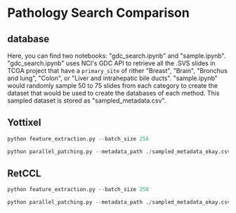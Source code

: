 # Pathology Search Comparison

## database
Here, you can find two notebooks: "gdc_search.ipynb" and "sample.ipynb". "gdc_search.ipynb" uses NCI's GDC API to retrieve all the .SVS slides in TCGA project that have a `primary_site` of rither "Breast", "Brain", "Bronchus and lung", "Colon", or "Liver and intrahepatic bile ducts". "sample.ipynb" would randomly sample 50 to 75 slides from each category to create the dataset that would be used to create the databases of each method. This sampled dataset is stored as "sampled_metadata.csv".

## Yottixel

```python
python feature_extraction.py --batch_size 256
```

```python
python parallel_patching.py --metadata_path ./sampled_metadata_okay.csv --num_processes 16
```
## RetCCL

```python
python feature_extraction.py --batch_size 256
```

```python
python parallel_patching.py --metadata_path ./sampled_metadata_okay.csv --num_processes 16
```